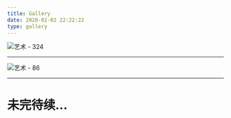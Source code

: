 ```yaml
---
title: Gallery
date: 2020-02-02 22:22:22
type: gallery
---
```


<img src="/img/photos_compress/艺术 - 324.jpg" alt="艺术 - 324" title="艺术 - 324"/>

--- 

<img src="/img/photos_compress/艺术 - 86.jpg" alt="艺术 - 86" title="艺术 - 86"/>

--- 

# 未完待续...